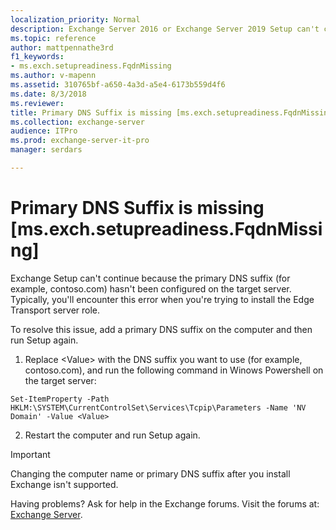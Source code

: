 ```yaml
---
localization_priority: Normal
description: Exchange Server 2016 or Exchange Server 2019 Setup can't continue because the primary DNS suffix hasn't been configured on the target server.
ms.topic: reference
author: mattpennathe3rd
f1_keywords:
- ms.exch.setupreadiness.FqdnMissing
ms.author: v-mapenn
ms.assetid: 310765bf-a650-4a3d-a5e4-6173b559d4f6
ms.date: 8/3/2018
ms.reviewer: 
title: Primary DNS Suffix is missing [ms.exch.setupreadiness.FqdnMissing]
ms.collection: exchange-server
audience: ITPro
ms.prod: exchange-server-it-pro
manager: serdars

---
```


# Primary DNS Suffix is missing [ms.exch.setupreadiness.FqdnMissing]

Exchange Setup can't continue because the primary DNS suffix (for example, contoso.com) hasn't been configured on the target server. Typically, you'll encounter this error when you're trying to install the Edge Transport server role.

To resolve this issue, add a primary DNS suffix on the computer and then run Setup again.

1. Replace \<Value\> with the DNS suffix you want to use (for example, contoso.com), and run the following command in Winows Powershell on the target server:

```
Set-ItemProperty -Path HKLM:\SYSTEM\CurrentControlSet\Services\Tcpip\Parameters -Name 'NV Domain' -Value <Value>
```

2. Restart the computer and run Setup again.

> [!IMPORTANT]
> Changing the computer name or primary DNS suffix after you install Exchange isn't supported.

Having problems? Ask for help in the Exchange forums. Visit the forums at: [Exchange Server](https://go.microsoft.com/fwlink/p/?linkId=60612).
